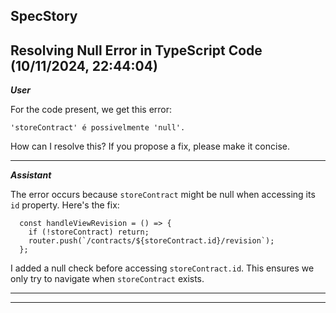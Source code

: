 ## SpecStory

## Resolving Null Error in TypeScript Code (10/11/2024, 22:44:04)

_**User**_

For the code present, we get this error:
```
'storeContract' é possivelmente 'null'.
```
How can I resolve this? If you propose a fix, please make it concise.

---

_**Assistant**_

The error occurs because `storeContract` might be null when accessing its `id` property. Here's the fix:

```typescript:src/components/contracts/ContractViewer.tsx
  const handleViewRevision = () => {
    if (!storeContract) return;
    router.push(`/contracts/${storeContract.id}/revision`);
  };
```

I added a null check before accessing `storeContract.id`. This ensures we only try to navigate when `storeContract` exists.

---



---

